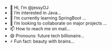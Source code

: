 - 👋 Hi, I’m @jessyOJ
- 👀 I’m interested in Java...
- 🌱 I’m currently learning SpringBoot ...
- 💞️ I’m looking to collaborate on major projects ...
- 📫 How to reach me on mail...
- 😄 Pronouns: future tech billionaire...
- ⚡ Fun fact: beauty with brains...

<!---
jessyOJ/jessyOJ is a ✨ special ✨ repository because its `README.md` (this file) appears on your GitHub profile.
You can click the Preview link to take a look at your changes.
--->

